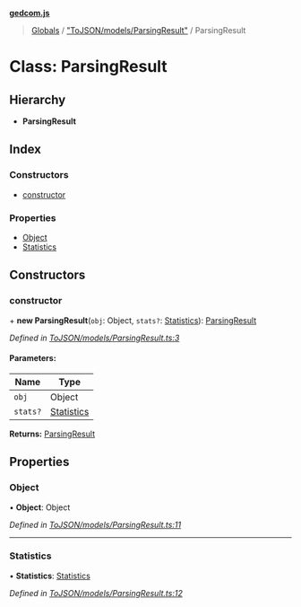 **[gedcom.js](../README.md)**

> [Globals](../globals.md) / ["ToJSON/models/ParsingResult"](../modules/_tojson_models_parsingresult_.md) / ParsingResult

# Class: ParsingResult

## Hierarchy

* **ParsingResult**

## Index

### Constructors

* [constructor](_tojson_models_parsingresult_.parsingresult.md#constructor)

### Properties

* [Object](_tojson_models_parsingresult_.parsingresult.md#object)
* [Statistics](_tojson_models_parsingresult_.parsingresult.md#statistics)

## Constructors

### constructor

\+ **new ParsingResult**(`obj`: Object, `stats?`: [Statistics](_tojson_models_parsingresult_.parsingresult.md#statistics)): [ParsingResult](_tojson_models_parsingresult_.parsingresult.md)

*Defined in [ToJSON/models/ParsingResult.ts:3](https://github.com/Jisco/gedcom.js/blob/af9d585/src/ToJSON/models/ParsingResult.ts#L3)*

#### Parameters:

Name | Type |
------ | ------ |
`obj` | Object |
`stats?` | [Statistics](_tojson_models_parsingresult_.parsingresult.md#statistics) |

**Returns:** [ParsingResult](_tojson_models_parsingresult_.parsingresult.md)

## Properties

### Object

•  **Object**: Object

*Defined in [ToJSON/models/ParsingResult.ts:11](https://github.com/Jisco/gedcom.js/blob/af9d585/src/ToJSON/models/ParsingResult.ts#L11)*

___

### Statistics

•  **Statistics**: [Statistics](_tojson_models_statistics_.statistics.md)

*Defined in [ToJSON/models/ParsingResult.ts:12](https://github.com/Jisco/gedcom.js/blob/af9d585/src/ToJSON/models/ParsingResult.ts#L12)*
